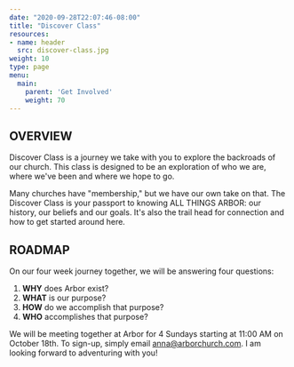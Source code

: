 ```yaml
---
date: "2020-09-28T22:07:46-08:00"
title: "Discover Class"
resources:
- name: header
  src: discover-class.jpg
weight: 10
type: page
menu:
  main:
    parent: 'Get Involved'
    weight: 70
---
```


## OVERVIEW

Discover Class is a journey we take with you to explore the backroads of our church.  This class is designed to be an exploration of who we are, where we've been and where we hope to go.  

Many churches have "membership," but we have our own take on that.  The Discover Class is your passport to knowing ALL THINGS ARBOR: our history, our beliefs and our goals.  It's also the trail head for connection and how to get started around here.  

## ROADMAP

On our four week journey together, we will be answering four questions:

1. **WHY** does Arbor exist?
2. **WHAT** is our purpose?
3. **HOW** do we accomplish that purpose?
4. **WHO** accomplishes that purpose?

We will be meeting together at Arbor for 4 Sundays starting at 11:00 AM on October 18th.  To sign-up, simply email <anna@arborchurch.com>.  I am looking forward to adventuring with you!
